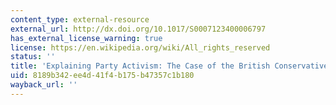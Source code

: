```yaml
---
content_type: external-resource
external_url: http://dx.doi.org/10.1017/S0007123400006797
has_external_license_warning: true
license: https://en.wikipedia.org/wiki/All_rights_reserved
status: ''
title: 'Explaining Party Activism: The Case of the British Conservative Party'
uid: 8189b342-ee4d-41f4-b175-b47357c1b180
wayback_url: ''
---
```

